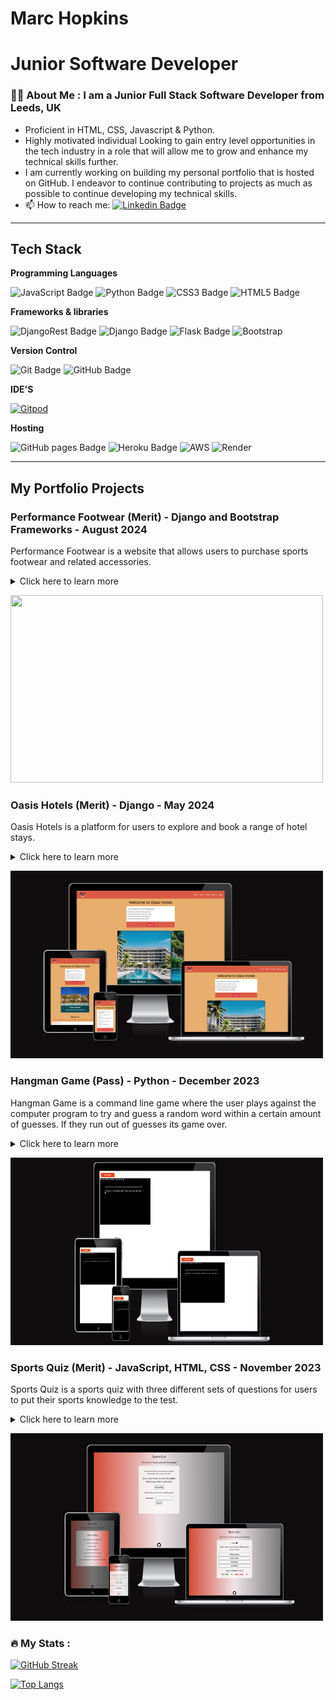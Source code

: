# Marc Hopkins

# Junior Software Developer

### :man_technologist: About Me : I am a Junior Full Stack Software Developer from Leeds, UK
- Proficient in HTML, CSS, Javascript & Python.
- Highly motivated individual Looking to gain entry level opportunities in the tech industry in a role that will allow me to grow and 
enhance my technical skills further.
- I am currently working on building my personal portfolio that is hosted on GitHub. I endeavor to continue contributing to projects as much as possible to continue developing my technical skills.
- 📫 How to reach me: [![Linkedin Badge](https://img.shields.io/badge/-LinkedIn-blue?style=flat&logo=Linkedin&logoColor=white)](https://www.linkedin.com/in/marchopkins96/)

---

## Tech Stack

**Programming Languages**

![JavaScript Badge](https://img.shields.io/badge/JavaScript-323330?style=for-the-badge&logo=javascript&logoColor=F7DF1E)
![Python Badge](https://img.shields.io/badge/Python-FFD43B?style=for-the-badge&logo=python&logoColor=blue)
![CSS3 Badge](https://img.shields.io/badge/CSS3-1572B6?style=for-the-badge&logo=css3&logoColor=white)
![HTML5 Badge](https://img.shields.io/badge/HTML5-E34F26?style=for-the-badge&logo=html5&logoColor=white)

**Frameworks & libraries**

![DjangoRest Badge](https://img.shields.io/badge/django%20rest-ff1709?style=for-the-badge&logo=django&logoColor=white)
![Django Badge](https://img.shields.io/badge/Django-092E20?style=for-the-badge&logo=django&logoColor=green)
![Flask Badge](https://img.shields.io/badge/Flask-000000?style=for-the-badge&logo=flask&logoColor=white)
![Bootstrap](https://img.shields.io/badge/Bootstrap-563D7C?style=for-the-badge&logo=bootstrap&logoColor=white)

**Version Control**

![Git Badge](https://img.shields.io/badge/GIT-E44C30?style=for-the-badge&logo=git&logoColor=white)
![GitHub Badge](https://img.shields.io/badge/GitHub-100000?style=for-the-badge&logo=github&logoColor=white)

**IDE'S**

[![Gitpod](https://img.shields.io/badge/Gitpod-FFAE33?logo=gitpod&logoColor=fff)](#)

**Hosting**

![GitHub pages Badge](https://img.shields.io/badge/GitHub%20Pages-222222?style=for-the-badge&logo=GitHub%20Pages&logoColor=white)
![Heroku Badge](https://img.shields.io/badge/heroku-%23430098.svg?style=for-the-badge&logo=heroku&logoColor=white)
![AWS](https://img.shields.io/badge/AWS-%23FF9900.svg?style=for-the-badge&logo=amazon-aws&logoColor=white)
![Render](https://img.shields.io/badge/Render-%46E3B7.svg?style=for-the-badge&logo=render&logoColor=white)

---

## My Portfolio Projects

### Performance Footwear (Merit) - Django and Bootstrap Frameworks - August 2024

Performance Footwear is a website that allows users to purchase sports footwear and related accessories.

<details>
<summary>Click here to learn more</summary>

Performance Footwear is a full-stack project using Django to build an application with user authentication and plenty of CRUD functionality. Bootstrap framework has been used throughout the site and Agile values and principles have been followed throughout. Stripe API has been used to make dummy payments for users. Users are notified by email once an order has been proccessed.

[Link to 'Performance Footwear' repository](https://github.com/Marchopkins96/Performance-Footwear)

[Link to 'Performance Footwear' live Page](https://performance-footwear-ed28bb401f1b.herokuapp.com/)
</details>

<a href="https://github.com/Marchopkins96/Performance-Footwear"><img width="500px" height="300px" src="https://github.com/Marchopkins96/Performance-Footwear/blob/main/documentation/readme_images/responsive.png"></a>

### Oasis Hotels (Merit) - Django - May 2024 

Oasis Hotels is a platform for users to explore and book a range of hotel stays.

<details>
<summary>Click here to learn more</summary>

This is a Full Stack Project made using Django which features user authentication with other CRUD functionality featured. Agile values & principles have been adhered to throughout.

[Link to 'Oasis Hotels' repository](https://github.com/Marchopkins96/oasis-hotels)

[Link to 'Oasis Hotels' live page](https://oasis-hotels-a4728551ae39.herokuapp.com/)
</details>

<a href="https://github.com/Marchopkins96/oasis-hotels"><img width="500px" height="300px" src="https://github.com/Marchopkins96/oasis-hotels/blob/main/documentation/readme_images/i-am-responsive.png"></a>

### Hangman Game (Pass) - Python - December 2023

Hangman Game is a command line game where the user plays against the computer program to try and guess a random word within a certain amount of guesses. If they run out of guesses its game over.

<details>
<summary>Click here to learn more</summary>

In this version of the game a user is prompted to enter their game name, once they have done this a short instruction list will display before then being asked to input a guess. The random word will be displayed as some letters and dashes (w_r_). If the user guesses correct a dash will be replaced with a letter and if a wrong letter is chosen more parts of the hangman image will display.

[Link to 'Hangman Game' repository](https://github.com/Marchopkins96/hangman-game)

[Link to 'Hangman Game' live page](https://hangman-game-tuti.onrender.com/)
</details>

<a href="https://github.com/Marchopkins96/hangman-game"><img width="500px" height="300px" src="https://github.com/Marchopkins96/hangman-game/blob/main/docs/iamresponsive.png"></a>

### Sports Quiz (Merit) - JavaScript, HTML, CSS - November 2023

Sports Quiz is a sports quiz with three different sets of questions for users to put their sports knowledge to the test.

<details>
<summary>Click here to learn more</summary>

Sports Quiz is a multiple choice online quiz testing the sports knowledge of the users who play it. There are three levels to choose from. The user will see how many questions are left as they progress and how many they answer correctly and incorrectly.
Vanilla JavaScript combined with CSS were used to create the interactivity of the quiz.

[Link to 'Sports Quiz' repository](https://github.com/Marchopkins96/sports-quiz)

[Link to 'Sports Quiz' live page](https://marchopkins96.github.io/sports-quiz/)
</details>

<a href="https://github.com/Marchopkins96/sports-quiz"><img width="500px" height="300px" src="https://github.com/Marchopkins96/sports-quiz/blob/main/docs/iamresponsive.png"></a>

### :fire: My Stats :

[![GitHub Streak](http://github-readme-streak-stats.herokuapp.com?user=Marchopkins96&theme=dark&background=000000)](https://git.io/streak-stats)

[![Top Langs](https://github-readme-stats.vercel.app/api/top-langs/?username=Marchopkins96&layout=compact&theme=vision-friendly-dark)](https://github.com/anuraghazra/github-readme-stats)

<!---
Marchopkins96/Marchopkins96 is a ✨ special ✨ repository because its `README.md` (this file) appears on your GitHub profile.
You can click the Preview link to take a look at your changes.
--->
